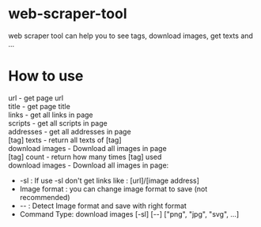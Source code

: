 # web-scraper-tool
web scraper tool can help you to see tags, download images, get texts and ...

# How to use 
url - get page url\
title - get page title\
links - get all links in page\
scripts - get all scripts in page\
addresses - get all addresses in page\
[tag] texts - return all texts of [tag]\
download images - Download all images in page\
[tag] count - return how many times [tag] used\
download images - Download all images in page:
- -sl : If use -sl don\'t get links like : [url]/[image address]
- Image format : you can change image format to save (not recommended)
- -- : Detect Image format and save with right format
- Command Type: download images [-sl] [--] ["png", "jpg", "svg", ...]
